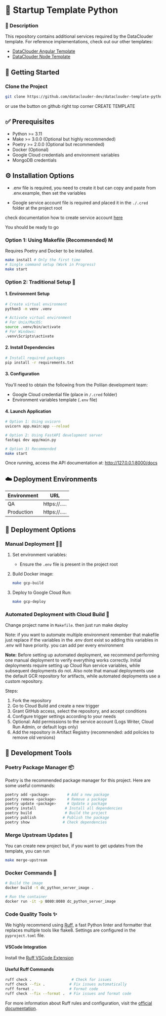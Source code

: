 # 🐍 Startup Template Python

### 📝 Description

This repository contains additional services required by the DataClouder template. For reference implementations, check out our other templates:

- [DataClouder Angular Template](https://github.com/dataclouder-dev/dataclouder-template-angular)
- [DataClouder Node Template](https://github.com/dataclouder-dev/dataclouder-template-node)

## 🚀 Getting Started

### Clone the Project

```bash
git clone https://github.com/dataclouder-dev/dataclouder-template-python [your-project-name]
```

or use the button on github right top corner CREATE TEMPLATE

## ✅ Prerequisites

- Python >= 3.11
- Make >= 3.0.0 (Optional but highly recommended)
- Poetry >= 2.0.0 (Optional but recommended)
- Docker (Optional)
- Google Cloud credentials and environment variables
- MongoDB credentials

## ⚙️ Installation Options

* .env file is required, you need to create it but can copy and paste from .env.example, then set the variables

* Google service account file is required and placed it in the `./.cred` folder at the project root

check documentation how to create service account [here](https://cloud.google.com/iam/docs/service-accounts-create)

You should be ready to go


### Option 1: Using Makefile (Recommended)  M

Requires Poetry and Docker to be installed.

```bash
make install # Only the first time
# Single command setup (Work in Progress)
make start
```

### Option 2: Traditional Setup 🚶

#### 1. Environment Setup
```bash
# Create virtual environment
python3 -m venv .venv

# Activate virtual environment
# For Unix/MacOS:
source .venv/bin/activate
# For Windows:
.venv\Scripts\activate
```

#### 2. Install Dependencies
```bash
# Install required packages
pip install -r requirements.txt
```

#### 3. Configuration
You'll need to obtain the following from the Polilan development team:
- Google Cloud credential file (place in `/.cred` folder)
- Environment variables template (`.env` file)

#### 4. Launch Application
```bash
# Option 1: Using uvicorn
uvicorn app.main:app --reload

# Option 2: Using FastAPI development server
fastapi dev app/main.py

# Option 3) Recommended
make start
```

Once running, access the API documentation at: http://127.0.0.1:8000/docs

## ☁️ Deployment Environments

| Environment | URL |
|------------|-----|
| QA | https://..... |
| Production | https://..... |

## 🚢 Deployment Options

### Manual Deployment 👨‍💻

1. Set environment variables:
   - Ensure the `.env` file is present in the project root

2. Build Docker image:
   ```bash
   make gcp-build
   ```

3. Deploy to Google Cloud Run:
   ```bash
   make gcp-deploy
   ```

### Automated Deployment with Cloud Build 🤖

Change project name in `Makefile`. 
then just run 
make deploy 

Note: if you want to automate multiple environment remember that makefile just replace if the variables in the .env dont exist so adding this variables in .env will have priority. you can add per every environment



**Note:** Before setting up automated deployment, we recommend performing one manual deployment to verify everything works correctly. Initial deployments require setting up Cloud Run service variables, while subsequent deployments do not. Also note that manual deployments use the default GCR repository for artifacts, while automated deployments use a custom repository.

Steps:
1. Fork the repository
2. Go to Cloud Build and create a new trigger
3. Grant GitHub access, select the repository, and accept conditions
4. Configure trigger settings according to your needs
5. Optional: Add permissions to the service account (Logs Writer, Cloud Run Admin, or default logs only)
6. Add the repository in Artifact Registry (recommended: add policies to remove old versions)

## 🔧 Development Tools

### Poetry Package Manager 📦

Poetry is the recommended package manager for this project. Here are some useful commands:

```bash
poetry add <package>        # Add a new package
poetry remove <package>     # Remove a package
poetry update <package>     # Update a package
poetry install             # Install all dependencies
poetry build               # Build the project
poetry publish            # Publish the package
poetry show               # Check dependencies
```

### Merge Upstream Updates 🔄
You can create new project but, if you want to get updates from the template, you can run

```bash
make merge-upstream
```

### Docker Commands 🐳

```bash
# Build the image
docker build -t dc_python_server_image .

# Run the container
docker run -it -p 8080:8080 dc_python_server_image
```

### Code Quality Tools ✨

We highly recommend using [Ruff](https://pypi.org/project/ruff/), a fast Python linter and formatter that replaces multiple tools like flake8. Settings are configured in the `pyproject.toml` file.

#### VSCode Integration
Install the [Ruff VSCode Extension](https://marketplace.visualstudio.com/items?itemName=charliermarsh.ruff)

#### Useful Ruff Commands
```bash
ruff check .                  # Check for issues
ruff check --fix .           # Fix issues automatically
ruff format .                # Format code
ruff check --fix --format .  # Fix issues and format code
```

For more information about Ruff rules and configuration, visit the [official documentation](https://docs.astral.sh/ruff/).
